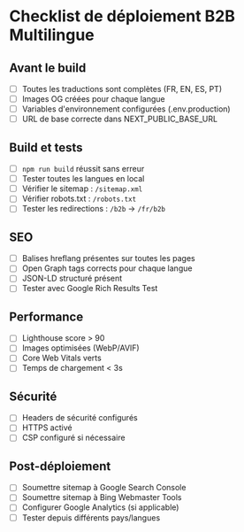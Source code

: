 # Checklist de déploiement B2B Multilingue

## Avant le build
- [ ] Toutes les traductions sont complètes (FR, EN, ES, PT)
- [ ] Images OG créées pour chaque langue
- [ ] Variables d'environnement configurées (.env.production)
- [ ] URL de base correcte dans NEXT_PUBLIC_BASE_URL

## Build et tests
- [ ] `npm run build` réussit sans erreur
- [ ] Tester toutes les langues en local
- [ ] Vérifier le sitemap : `/sitemap.xml`
- [ ] Vérifier robots.txt : `/robots.txt`
- [ ] Tester les redirections : `/b2b` → `/fr/b2b`

## SEO
- [ ] Balises hreflang présentes sur toutes les pages
- [ ] Open Graph tags corrects pour chaque langue
- [ ] JSON-LD structuré présent
- [ ] Tester avec Google Rich Results Test

## Performance
- [ ] Lighthouse score > 90
- [ ] Images optimisées (WebP/AVIF)
- [ ] Core Web Vitals verts
- [ ] Temps de chargement < 3s

## Sécurité
- [ ] Headers de sécurité configurés
- [ ] HTTPS activé
- [ ] CSP configuré si nécessaire

## Post-déploiement
- [ ] Soumettre sitemap à Google Search Console
- [ ] Soumettre sitemap à Bing Webmaster Tools
- [ ] Configurer Google Analytics (si applicable)
- [ ] Tester depuis différents pays/langues